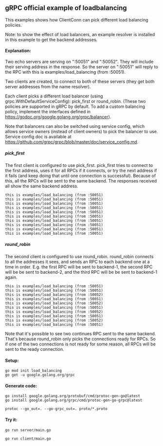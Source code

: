 ## gRPC official example of loadbalancing

This examples shows how ClientConn can pick different load balancing policies.

Note: to show the effect of load balancers, an example resolver is installed in this example to get the backend addresses.

#### Explanation:

Two echo servers are serving on ":50051" and ":50052". They will include their serving address in the response. So the server on ":50051" will reply to the RPC with this is examples/load_balancing (from :50051).

Two clients are created, to connect to both of these servers (they get both server addresses from the name resolver).

Each client picks a different load balancer (using grpc.WithDefaultServiceConfig): pick_first or round_robin. (These two policies are supported in gRPC by default. To add a custom balancing policy, implement the interfaces defined in https://godoc.org/google.golang.org/grpc/balancer).

Note that balancers can also be switched using service config, which allows service owners (instead of client owners) to pick the balancer to use. Service config doc is available at https://github.com/grpc/grpc/blob/master/doc/service_config.md.

##### pick_first

The first client is configured to use pick_first. pick_first tries to connect to the first address, uses it for all RPCs if it connects, or try the next address if it fails (and keep doing that until one connection is successful). Because of this, all the RPCs will be sent to the same backend. The responses received all show the same backend address.

```
this is examples/load_balancing (from :50051)
this is examples/load_balancing (from :50051)
this is examples/load_balancing (from :50051)
this is examples/load_balancing (from :50051)
this is examples/load_balancing (from :50051)
this is examples/load_balancing (from :50051)
this is examples/load_balancing (from :50051)
this is examples/load_balancing (from :50051)
this is examples/load_balancing (from :50051)
this is examples/load_balancing (from :50051)
```

##### round_robin

The second client is configured to use round_robin. round_robin connects to all the addresses it sees, and sends an RPC to each backend one at a time in order. E.g. the first RPC will be sent to backend-1, the second RPC will be be sent to backend-2, and the third RPC will be be sent to backend-1 again.

```
this is examples/load_balancing (from :50051)
this is examples/load_balancing (from :50051)
this is examples/load_balancing (from :50052)
this is examples/load_balancing (from :50051)
this is examples/load_balancing (from :50052)
this is examples/load_balancing (from :50051)
this is examples/load_balancing (from :50052)
this is examples/load_balancing (from :50051)
this is examples/load_balancing (from :50052)
this is examples/load_balancing (from :50051)
```

Note that it's possible to see two continues RPC sent to the same backend. That's because round_robin only picks the connections ready for RPCs. So if one of the two connections is not ready for some reason, all RPCs will be sent to the ready connection.

#### Setup:

```
go mod init load_balancing
go get -u google.golang.org/grpc
```

#### Generate code:

```
go install google.golang.org/protobuf/cmd/protoc-gen-go@latest
go install google.golang.org/grpc/cmd/protoc-gen-go-grpc@latest

protoc --go_out=. --go-grpc_out=. proto/*.proto
```

#### Try it:

```
go run server/main.go
```

```
go run client/main.go
```
